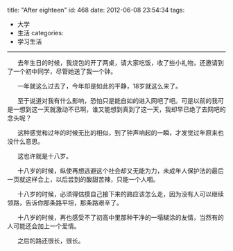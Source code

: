 title: "After eighteen"
id: 468
date: 2012-06-08 23:54:34
tags: 
- 大学
- 生活
categories: 
- 学习生活
---

&nbsp;&nbsp;&nbsp;&nbsp;&nbsp; 去年生日的时候，我烧包的开了两桌，请大家吃饭，收了些小礼物，还邀请到了一个初中同学，尽管她送了我一个钟。

&nbsp;&nbsp;&nbsp;&nbsp;&nbsp; 一年就这么过去了，今年却是如此的平静，18岁就这么来了。

&nbsp;&nbsp;&nbsp;&nbsp;&nbsp; 至于说道对我有什么影响，恐怕只是能自如的进入网吧了吧。可是以前的我可是一想到这一天就激动不已啊，谁又能想到真到了这一天，我却早已绝了去网吧的念头呢？

&nbsp;&nbsp;&nbsp;&nbsp;&nbsp; 这种感觉和过年的时候无比的相似，到了钟声响起的一瞬，才发觉过年原来也没什么意思。

&nbsp;&nbsp;&nbsp;&nbsp;&nbsp; 这也许就是十八岁。

&nbsp;&nbsp;&nbsp;&nbsp;&nbsp; 十八岁的时候，纵使再想逃避这个社会却又无能为力，未成年人保护法的最后一页就这样合上，以后尝到的酸甜苦辣，只能一个人咽。

&nbsp;&nbsp;&nbsp;&nbsp;&nbsp; 十八岁的时候，必须得估摸自己接下来的路应该怎么走，因为没有人可以继续领路，告诉你那条路平坦，那条路艰辛了。

&nbsp;&nbsp;&nbsp;&nbsp;&nbsp; 十八岁的时候，再也感受不了初高中里那种干净的一塌糊涂的友情，当然有的人可能还会加上一个爱情。

&nbsp;&nbsp;&nbsp;&nbsp;&nbsp; 之后的路还很长，很长。

&nbsp;&nbsp;&nbsp;&nbsp;&nbsp;